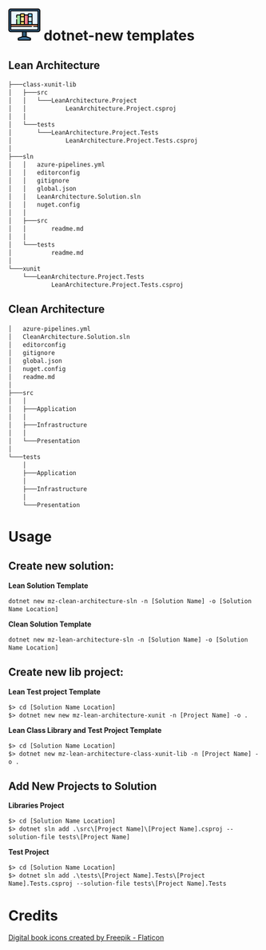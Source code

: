 # ![dotnet-new Templates](./icon.64.png "dotnet-new templates") dotnet-new templates

## Lean Architecture

```
├───class-xunit-lib
│   ├───src
│   │   └───LeanArchitecture.Project
│   │           LeanArchitecture.Project.csproj
│   │
│   └───tests
│       └───LeanArchitecture.Project.Tests
│               LeanArchitecture.Project.Tests.csproj
│
├───sln
│   │   azure-pipelines.yml
│   │   editorconfig
│   │   gitignore
│   │   global.json
│   │   LeanArchitecture.Solution.sln
│   │   nuget.config
│   │
│   ├───src
│   │       readme.md
│   │
│   └───tests
│           readme.md
│
└───xunit
    └───LeanArchitecture.Project.Tests
            LeanArchitecture.Project.Tests.csproj
```

## Clean Architecture

```
│   azure-pipelines.yml
│   CleanArchitecture.Solution.sln
│   editorconfig
│   gitignore
│   global.json
│   nuget.config
│   readme.md
│
├───src
│   │
│   ├───Application
│   │
│   ├───Infrastructure
│   │
│   └───Presentation
│
└───tests
    │
    ├───Application
    │
    ├───Infrastructure
    │
    └───Presentation

```

# Usage

## Create new solution:

**Lean Solution Template**

```
dotnet new mz-clean-architecture-sln -n [Solution Name] -o [Solution Name Location]
```

**Clean Solution Template**

```
dotnet new mz-lean-architecture-sln -n [Solution Name] -o [Solution Name Location]
```

## Create new lib project:

**Lean Test project Template**

```
$> cd [Solution Name Location]
$> dotnet new new mz-lean-architecture-xunit -n [Project Name] -o .
```

**Lean Class Library and Test Project Template**

```
$> cd [Solution Name Location]
$> dotnet new mz-lean-architecture-class-xunit-lib -n [Project Name] -o .
```

## Add New Projects to Solution

**Libraries Project**

```
$> cd [Solution Name Location]
$> dotnet sln add .\src\[Project Name]\[Project Name].csproj --solution-file tests\[Project Name]
```

**Test Project**

```
$> cd [Solution Name Location]
$> dotnet sln add .\tests\[Project Name].Tests\[Project Name].Tests.csproj --solution-file tests\[Project Name].Tests
```

# Credits

<a href="https://www.flaticon.com/free-icons/digital-book" title="digital book icons">Digital book icons created by Freepik - Flaticon</a>
